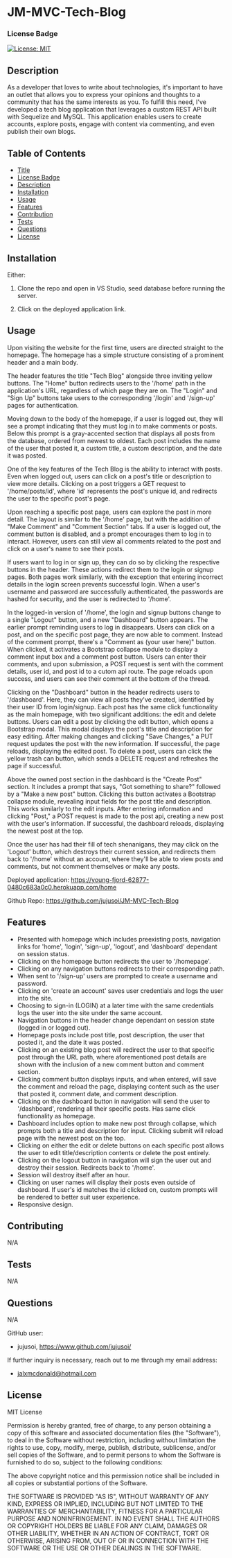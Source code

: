 # JM-MVC-Tech-Blog
### License Badge
[![License: MIT](https://img.shields.io/badge/License-MIT-yellow.svg)](https://opensource.org/licenses/MIT)

## Description

As a developer that loves to write about technologies, it's important to have an outlet that allows you to express your opinions and thoughts to a community that has the same interests as you. To fulfill this need, I've developed a tech blog application that leverages a custom REST API built with Sequelize and MySQL. This application enables users to create accounts, explore posts, engage with content via commenting, and even publish their own blogs.

## Table of Contents

- [Title](#jm-mvc-tech-blog)
- [License Badge](#license-badge)
- [Description](#description)
- [Installation](#installation)
- [Usage](#usage)
- [Features](#features)
- [Contribution](#contributing)
- [Tests](#tests)
- [Questions](#questions)
- [License](#license)

## Installation

Either: 

1. Clone the repo and open in VS Studio, seed database before running the server.

2. Click on the deployed application link.

## Usage

Upon visiting the website for the first time, users are directed straight to the homepage. The homepage has a simple structure consisting of a prominent header and a main body.

The header features the title "Tech Blog" alongside three inviting yellow buttons. The "Home" button redirects users to the '/home' path in the application's URL, regardless of which page they are on. The "Login" and "Sign Up" buttons take users to the corresponding '/login' and '/sign-up' pages for authentication.

Moving down to the body of the homepage, if a user is logged out, they will see a prompt indicating that they must log in to make comments or posts. Below this prompt is a gray-accented section that displays all posts from the database, ordered from newest to oldest. Each post includes the name of the user that posted it, a custom title, a custom description, and the date it was posted.

One of the key features of the Tech Blog is the ability to interact with posts. Even when logged out, users can click on a post's title or description to view more details. Clicking on a post triggers a GET request to '/home/posts/id', where 'id' represents the post's unique id, and redirects the user to the specific post's page.

Upon reaching a specific post page, users can explore the post in more detail. The layout is similar to the '/home' page, but with the addition of "Make Comment" and "Comment Section" tabs. If a user is logged out, the comment button is disabled, and a prompt encourages them to log in to interact. However, users can still view all comments related to the post and click on a user's name to see their posts.

If users want to log in or sign up, they can do so by clicking the respective buttons in the header. These actions redirect them to the login or signup pages. Both pages work similarly, with the exception that entering incorrect details in the login screen prevents successful login. When a user's username and password are successfully authenticated, the passwords are hashed for security, and the user is redirected to '/home'.

In the logged-in version of '/home', the login and signup buttons change to a single "Logout" button, and a new "Dashboard" button appears. The earlier prompt reminding users to log in disappears. Users can click on a post, and on the specific post page, they are now able to comment. Instead of the comment prompt, there's a "Comment as (your user here)" button. When clicked, it activates a Bootstrap collapse module to display a comment input box and a comment post button. Users can enter their comments, and upon submission, a POST request is sent with the comment details, user id, and post id to a cutom api route. The page reloads upon success, and users can see their comment at the bottom of the thread.

Clicking on the "Dashboard" button in the header redirects users to '/dashboard'. Here, they can view all posts they've created, identified by their user ID from login/signup. Each post has the same click functionality as the main homepage, with two significant additions: the edit and delete buttons. Users can edit a post by clicking the edit button, which opens a Bootstrap modal. This modal displays the post's title and description for easy editing. After making changes and clicking "Save Changes," a PUT request updates the post with the new information. If successful, the page reloads, displaying the edited post. To delete a post, users can click the yellow trash can button, which sends a DELETE request and refreshes the page if successful.

Above the owned post section in the dashboard is the "Create Post" section. It includes a prompt that says, "Got something to share?" followed by a "Make a new post" button. Clicking this button activates a Bootstrap collapse module, revealing input fields for the post title and description. This works similarly to the edit inputs. After entering information and clicking "Post," a POST request is made to the post api, creating a new post with the user's information. If successful, the dashboard reloads, displaying the newest post at the top.

Once the user has had their fill of tech shenanigans, they may click on the 'Logout' button, which destroys their current session, and redirects them back to '/home' without an account, where they'll be able to view posts and comments, but not comment themselves or make any posts.

Deployed application:
https://young-fjord-62877-0480c683a0c0.herokuapp.com/home

Github Repo: 
https://github.com/jujusoi/JM-MVC-Tech-Blog

## Features

- Presented with homepage which includes preexisting posts, navigation links for 'home', 'login', 'sign-up', 'logout', and 'dashboard' dependant on session status.
- Clicking on the homepage button redirects the user to '/homepage'.
- Clicking on any navigation buttons redirects to their corresponding path. 
- When sent to '/sign-up' users are prompted to create a username and password.
- Clicking on 'create an account' saves user credentials and logs the user into the site.
- Choosing to sign-in (LOGIN) at a later time with the same credentials logs the user into the site under the same account.
- Navigation buttons in the header change dependant on session state (logged in or logged out).
- Homepage posts include post title, post description, the user that posted it, and the date it was posted.
- Clicking on an existing blog post will redirect the user to that specific post through the URL path, where aforementioned post details are shown with the inclusion of a new comment button and comment section.
- Clicking comment button displays inputs, and when entered, will save the comment and reload the page, displaying content such as the user that posted it, comment date, and comment description.
- Clicking on the dashboard button in navigation will send the user to '/dashboard', rendering all their specific posts. Has same click functionality as homepage.
- Dashboard includes option to make new post through collapse, which prompts both a title and description for input. Clicking submit will reload page with the newest post on the top.
- Clicking on either the edit or delete buttons on each specific post allows the user to edit title/description contents or delete the post entirely.
- Clicking on the logout button in navigation will sign the user out and destroy their session. Redirects back to '/home'.
- Session will destroy itself after an hour.
- Clicking on user names will display their posts even outside of dashboard. If user's id matches the id clicked on, custom prompts will be rendered to better suit user experience.
- Responsive design.

## Contributing

N/A

## Tests

N/A

## Questions

N/A

GitHub user:
- jujusoi, https://www.github.com/jujusoi/

If further inquiry is necessary, reach out to me through my email address: 
- jalxmcdonald@hotmail.com

## License

MIT License

Permission is hereby granted, free of charge, to any person obtaining a copy of this software and associated documentation files (the "Software"), to deal in the Software without restriction, including without limitation the rights to use, copy, modify, merge, publish, distribute, sublicense, and/or sell copies of the Software, and to permit persons to whom the Software is furnished to do so, subject to the following conditions:

The above copyright notice and this permission notice shall be included in all copies or substantial portions of the Software.
    
THE SOFTWARE IS PROVIDED "AS IS", WITHOUT WARRANTY OF ANY KIND, EXPRESS OR IMPLIED, INCLUDING BUT NOT LIMITED TO THE WARRANTIES OF MERCHANTABILITY, FITNESS FOR A PARTICULAR PURPOSE AND NONINFRINGEMENT. IN NO EVENT SHALL THE AUTHORS OR COPYRIGHT HOLDERS BE LIABLE FOR ANY CLAIM, DAMAGES OR OTHER LIABILITY, WHETHER IN AN ACTION OF CONTRACT, TORT OR OTHERWISE, ARISING FROM, OUT OF OR IN CONNECTION WITH THE SOFTWARE OR THE USE OR OTHER DEALINGS IN THE SOFTWARE.
  